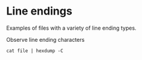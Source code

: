 # Line endings

Examples of files with a variety of line ending types.

Observe line ending characters
```
cat file | hexdump -C
```
